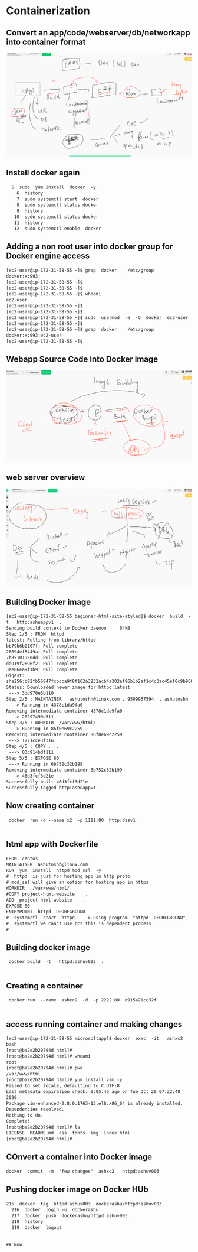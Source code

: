 # Containerization 

##  Convert an app/code/webserver/db/networkapp into container format 

<img src="cformat.png">

## Install docker again 

```
  5  sudo  yum install  docker  -y
    6  history 
    7  sudo systemctl start  docker 
    8  sudo systemctl status docker 
    9  history 
   10  sudo systemctl status docker 
   11  history 
   12  sudo systemctl enable  docker 

```

## Adding a non root user into docker group for Docker engine access

```
[ec2-user@ip-172-31-58-55 ~]$ grep  docker    /etc/group   
docker:x:993:
[ec2-user@ip-172-31-58-55 ~]$ 
[ec2-user@ip-172-31-58-55 ~]$ 
[ec2-user@ip-172-31-58-55 ~]$ whoami
ec2-user
[ec2-user@ip-172-31-58-55 ~]$ 
[ec2-user@ip-172-31-58-55 ~]$ 
[ec2-user@ip-172-31-58-55 ~]$ sudo  usermod  -a  -G  docker  ec2-user
[ec2-user@ip-172-31-58-55 ~]$ 
[ec2-user@ip-172-31-58-55 ~]$ grep  docker    /etc/group   
docker:x:993:ec2-user
[ec2-user@ip-172-31-58-55 ~]$ 

```

## Webapp Source Code into Docker image

<img src="s2i.png">

## web server overview

<img src="webserver.png">


## Building Docker image

```
[ec2-user@ip-172-31-58-55 beginner-html-site-styled]$ docker  build  -t   http:ashuappv1  . 
Sending build context to Docker daemon     64kB
Step 1/5 : FROM  httpd
latest: Pulling from library/httpd
bb79b6b2107f: Pull complete 
26694ef5449a: Pull complete 
7b85101950dd: Pull complete 
da919f2696f2: Pull complete 
3ae86ea9f1b9: Pull complete 
Digest: sha256:b82fb56847fcbcca9f8f162a3232acb4a302af96b1b2af1c4c3ac45ef0c9b968
Status: Downloaded newer image for httpd:latest
 ---> 3dd970e6b110
Step 2/5 : MAINTAINER   ashutoshh@linux.com , 9509957594  , ashutoshh
 ---> Running in 4378c1da9fa0
Removing intermediate container 4378c1da9fa0
 ---> 20297490d511
Step 3/5 : WORKDIR  /var/www/html/
 ---> Running in 86f0e69c2259
Removing intermediate container 86f0e69c2259
 ---> 1771cce3f316
Step 4/5 : COPY .  .
 ---> 03c914bdf111
Step 5/5 : EXPOSE 80
 ---> Running in 6b752c32b199
Removing intermediate container 6b752c32b199
 ---> 46d3fcf3d21e
Successfully built 46d3fcf3d21e
Successfully tagged http:ashuappv1

```

## Now creating container 

```
 docker  run -d --name x2  -p 1111:80  http:dasv1 
 
 ```
 
 ## html app with Dockerfile 
 
 ```
 FROM  centos
MAINTAINER  ashutoshh@linux.com
RUN  yum  install  httpd mod_ssl  -y
#  httpd  is just for hosting app in http proto 
# mod_ssl will give an option for hosting app in https 
WORKDIR   /var/www/html/
#COPY project-html-website    .
ADD  project-html-website    .
EXPOSE 80 
ENTRYPOINT  httpd -DFOREGROUND 
#  systemctl  start  httpd  ---> using program  "httpd -DFOREGROUND"
#  systemctl we can't use bcz this is dependent process 
#  

```

 ## Building docker image 
 
 ```
  docker build  -t   httpd:ashuv002  . 
  
  ```
  
  ## Creating a container 
  
  ```
   docker run  --name  ashxc2  -d  -p 2222:80  d915a21cc32f
   
   ```
   
   ## access running container  and making changes 
   
   ```
  [ec2-user@ip-172-31-58-55 microsoftapp]$ docker  exec  -it   ashxc2  bash 
[root@ba2e2b20794d html]# 
[root@ba2e2b20794d html]# whoami
root
[root@ba2e2b20794d html]# pwd
/var/www/html
[root@ba2e2b20794d html]# yum install vim -y
Failed to set locale, defaulting to C.UTF-8
Last metadata expiration check: 0:05:46 ago on Tue Oct 20 07:22:48 2020.
Package vim-enhanced-2:8.0.1763-13.el8.x86_64 is already installed.
Dependencies resolved.
Nothing to do.
Complete!
[root@ba2e2b20794d html]# ls
LICENSE  README.md  css  fonts	img  index.html
[root@ba2e2b20794d html]# 

```


## COnvert a container into Docker image 

```
docker  commit  -m  "few changes"  ashxc2   httpd:ashuv003

```

## Pushing docker image on Docker HUb 

```
215  docker  tag  httpd:ashuv003  dockerashu/httpd:ashuv003
  216  docker  login -u  dockerashu 
  217  docker  push  dockerashu/httpd:ashuv003
  218  history 
  219  docker  logout 
```


   
   ```
   
   ## Now 
